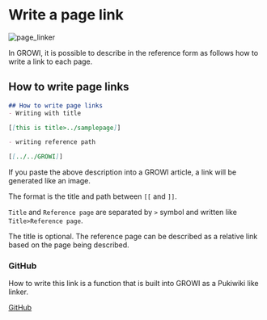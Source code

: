 # Write a page link

![page_linker](/assets/images/page_linker.png)

In GROWI, it is possible to describe in the reference form as follows how to write a link to each page.

## How to write page links

```markdown
## How to write page links
- Writing with title

[[this is title>../samplepage]]

- writing reference path

[[../../GROWI]]
```

If you paste the above description into a GROWI article, a link will be generated like an image.

The format is the title and path between `[[` and `]]`.

`Title` and `Reference page` are separated by `>` symbol and written like `Title>Reference page`.

The title is optional.
The reference page can be described as a relative link based on the page being described.


### GitHub

How to write this link is a function that is built into GROWI as a Pukiwiki like linker.

[GitHub](https://github.com/weseek/growi-plugin-pukiwiki-like-linker)
